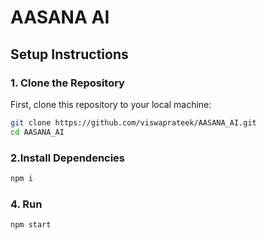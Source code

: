 # AASANA AI

## Setup Instructions

### 1. Clone the Repository

First, clone this repository to your local machine:

```bash
git clone https://github.com/viswaprateek/AASANA_AI.git
cd AASANA_AI
```
### 2.Install Dependencies
```bash
npm i
```

### 4. Run
```bash 
npm start
```


